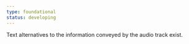 ```yaml
---
type: foundational
status: developing
---
```


Text alternatives to the information conveyed by the audio track exist.